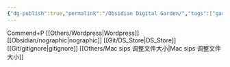 ```yaml
---
{"dg-publish":true,"permalink":"/Obsidian Digital Garden/","tags":["garden","rednote","gardenEntry","gardenEntry","gardenEntry","gardenEntry","gardenEntry","gardenEntry"],"created":"2025-02-28T15:55:00.215+08:00","updated":"2025-03-17T23:33:01.881+08:00"}
---
```


Commend+P
[[Others/Wordpress\|Wordpress]]
[[Obsidian/nographic\|nographic]]
[[Git/DS_Store\|DS_Store]]
[[Git/gitignore\|gitignore]]
[[Others/Mac sips 调整文件大小\|Mac sips 调整文件大小]]
